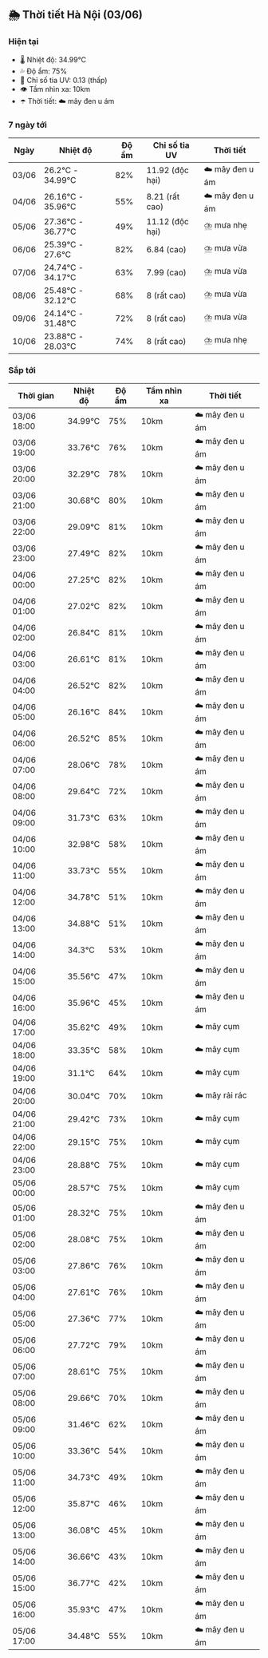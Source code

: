 ## 🌦️ Thời tiết Hà Nội (03/06)

### Hiện tại

- 🌡️ Nhiệt độ: 34.99℃
- 💦 Độ ẩm: 75%
- 🌟 Chỉ số tia UV: 0.13 (thấp)
- 👁️ Tầm nhìn xa: 10km
- ☂️ Thời tiết: ☁️ mây đen u ám

### 7 ngày tới

| Ngày | Nhiệt độ | Độ ẩm | Chỉ số tia UV | Thời tiết |
| --- | --- | --- | --- | --- |
| 03/06 | 26.2℃ - 34.99℃ | 82% | 11.92 (độc hại) | ☁️ mây đen u ám |
| 04/06 | 26.16℃ - 35.96℃ | 55% | 8.21 (rất cao) | ☁️ mây đen u ám |
| 05/06 | 27.36℃ - 36.77℃ | 49% | 11.12 (độc hại) | ⛈️ mưa nhẹ |
| 06/06 | 25.39℃ - 27.6℃ | 82% | 6.84 (cao) | ⛈️ mưa vừa |
| 07/06 | 24.74℃ - 34.17℃ | 63% | 7.99 (cao) | ⛈️ mưa vừa |
| 08/06 | 25.48℃ - 32.12℃ | 68% | 8 (rất cao) | ⛈️ mưa vừa |
| 09/06 | 24.14℃ - 31.48℃ | 72% | 8 (rất cao) | ⛈️ mưa vừa |
| 10/06 | 23.88℃ - 28.03℃ | 74% | 8 (rất cao) | ⛈️ mưa nhẹ |

### Sắp tới

| Thời gian | Nhiệt độ | Độ ẩm | Tầm nhìn xa | Thời tiết |
| --- | --- | --- | --- | --- |
| 03/06 18:00 | 34.99℃ | 75% | 10km | ☁️ mây đen u ám |
| 03/06 19:00 | 33.76℃ | 76% | 10km | ☁️ mây đen u ám |
| 03/06 20:00 | 32.29℃ | 78% | 10km | ☁️ mây đen u ám |
| 03/06 21:00 | 30.68℃ | 80% | 10km | ☁️ mây đen u ám |
| 03/06 22:00 | 29.09℃ | 81% | 10km | ☁️ mây đen u ám |
| 03/06 23:00 | 27.49℃ | 82% | 10km | ☁️ mây đen u ám |
| 04/06 00:00 | 27.25℃ | 82% | 10km | ☁️ mây đen u ám |
| 04/06 01:00 | 27.02℃ | 82% | 10km | ☁️ mây đen u ám |
| 04/06 02:00 | 26.84℃ | 81% | 10km | ☁️ mây đen u ám |
| 04/06 03:00 | 26.61℃ | 81% | 10km | ☁️ mây đen u ám |
| 04/06 04:00 | 26.52℃ | 82% | 10km | ☁️ mây đen u ám |
| 04/06 05:00 | 26.16℃ | 84% | 10km | ☁️ mây đen u ám |
| 04/06 06:00 | 26.52℃ | 85% | 10km | ☁️ mây đen u ám |
| 04/06 07:00 | 28.06℃ | 78% | 10km | ☁️ mây đen u ám |
| 04/06 08:00 | 29.64℃ | 72% | 10km | ☁️ mây đen u ám |
| 04/06 09:00 | 31.73℃ | 63% | 10km | ☁️ mây đen u ám |
| 04/06 10:00 | 32.98℃ | 58% | 10km | ☁️ mây đen u ám |
| 04/06 11:00 | 33.73℃ | 55% | 10km | ☁️ mây đen u ám |
| 04/06 12:00 | 34.78℃ | 51% | 10km | ☁️ mây đen u ám |
| 04/06 13:00 | 34.88℃ | 51% | 10km | ☁️ mây đen u ám |
| 04/06 14:00 | 34.3℃ | 53% | 10km | ☁️ mây đen u ám |
| 04/06 15:00 | 35.56℃ | 47% | 10km | ☁️ mây đen u ám |
| 04/06 16:00 | 35.96℃ | 45% | 10km | ☁️ mây đen u ám |
| 04/06 17:00 | 35.62℃ | 49% | 10km | ☁️ mây cụm |
| 04/06 18:00 | 33.35℃ | 58% | 10km | ☁️ mây cụm |
| 04/06 19:00 | 31.1℃ | 64% | 10km | ☁️ mây cụm |
| 04/06 20:00 | 30.04℃ | 70% | 10km | ☁️ mây rải rác |
| 04/06 21:00 | 29.42℃ | 73% | 10km | ☁️ mây cụm |
| 04/06 22:00 | 29.15℃ | 75% | 10km | ☁️ mây cụm |
| 04/06 23:00 | 28.88℃ | 75% | 10km | ☁️ mây cụm |
| 05/06 00:00 | 28.57℃ | 75% | 10km | ☁️ mây cụm |
| 05/06 01:00 | 28.32℃ | 75% | 10km | ☁️ mây đen u ám |
| 05/06 02:00 | 28.08℃ | 75% | 10km | ☁️ mây đen u ám |
| 05/06 03:00 | 27.86℃ | 76% | 10km | ☁️ mây đen u ám |
| 05/06 04:00 | 27.61℃ | 76% | 10km | ☁️ mây đen u ám |
| 05/06 05:00 | 27.36℃ | 77% | 10km | ☁️ mây đen u ám |
| 05/06 06:00 | 27.72℃ | 79% | 10km | ☁️ mây đen u ám |
| 05/06 07:00 | 28.61℃ | 75% | 10km | ☁️ mây đen u ám |
| 05/06 08:00 | 29.66℃ | 70% | 10km | ☁️ mây đen u ám |
| 05/06 09:00 | 31.46℃ | 62% | 10km | ☁️ mây đen u ám |
| 05/06 10:00 | 33.36℃ | 54% | 10km | ☁️ mây đen u ám |
| 05/06 11:00 | 34.73℃ | 49% | 10km | ☁️ mây đen u ám |
| 05/06 12:00 | 35.87℃ | 46% | 10km | ☁️ mây đen u ám |
| 05/06 13:00 | 36.08℃ | 45% | 10km | ☁️ mây đen u ám |
| 05/06 14:00 | 36.66℃ | 43% | 10km | ☁️ mây đen u ám |
| 05/06 15:00 | 36.77℃ | 42% | 10km | ☁️ mây đen u ám |
| 05/06 16:00 | 35.93℃ | 47% | 10km | ☁️ mây đen u ám |
| 05/06 17:00 | 34.48℃ | 55% | 10km | ☁️ mây đen u ám |
